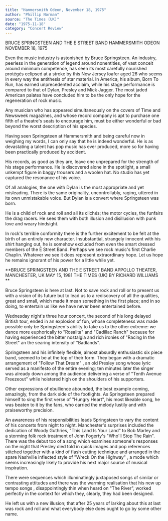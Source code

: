 ```yaml
---
title: "Hammersmith Odeon, November 18, 1975"
author: "Phillip Norman"
source: "The Times (UK)"
date: "1975-11-18"
category: "Concert Review"
---
```


BRUCE SPRINGSTEEN AND THE E STREET BAND HAMMERSMITH ODEON NOVEMBER 18, 1975

Even the music industry is astonished by Bruce Springsteen. An industry, peerless in the generation of legend around nonentities, of vast conceit around minimum competence, has seen its most carefully nourished protégés eclipsed at a stroke by this New Jersey loafer aged 26 who seems in every way the antithesis of star material. In America, his album, Born To Run, has earned unprecedented acclaim, while his stage performance is compared to that of Dylan, Presley and Mick Jagger. The most jaded American palates have concluded him to be the only hope for the regeneration of rock music.

Any musician who has appeared simultaneously on the covers of Time and Newsweek magazines, and whose record company is apt to purchase one fifth of a theatre's seats to encourage him, must be either wonderful or bad beyond the worst description of his species.

Having seen Springsteen at Hammersmith and being careful now in weighing my words, I can only say that he is indeed wonderful. He is as devastating a talent has pop music has ever produced, more so for having been practically produced by accident.

His records, as good as they are, leave one unprepared for the strength of his stage performance. He is discovered alone in the spotlight, a small unkempt figure in baggy trousers and a woolen hat. No studio has yet captured the resonance of his voice.

Of all analogies, the one with Dylan is the most appropriate and yet misleading. There is the same originality, uncontrollably, raging, uttered in its own unmistakable voice. But Dylan is a convert where Springsteen was born.

He is a child of rock and roll and all its clichés; the motor cycles, the funfairs the drag racers. He sees them with both illusion and disillusion with punk love and weary hindsight.

In rock's terrible conformity there is the further excitement to be felt at the birth of an entirely new character. Insubstantial, strangely innocent with his shirt hanging out, he is somehow excluded from even the smart dressed members of the E Street Band. Perhaps we see rock music's first Charlie Chaplin. Whatever we see it does represent extraordinary hope. Let us hope he remains ignorant of his power for a little while yet.

**BRUCE SPRINGSTEEN AND THE E STREET BAND APPOLLO THEATER, MANCHESTER, UK MAY 15, 1981 THE TIMES (UK) BY RICHARD WILLIAMS **

Bruce Springsteen is here at last. Not to save rock and roll or to present us with a vision of its future but to lead us to a rediscovery of all the qualities, great and small, which made it mean something in the first place; and in so doing, to entertain us like we have never been entertained before.

Wednesday night's three hour concert, the second of his long delayed British tour, ended in an explosion of fun, whose completeness was made possible only be Springsteen's ability to take us to the other extreme: we dance more euphorically to "Rosalita" and "Cadillac Ranch" because for having experienced the bitter nostalgia and rich ironies of "Racing In the Street" an the searing intensity of "Badlands".

Springsteen and his infinitely flexible, almost absurdly enthusiastic six piece band, seemed to be at the top of their form. They began with a dramatic arrangement of "Follow That Dream" , an old Presley song whose lyric served as a manifesto of the entire evening; ten minutes later the singer was already down among the audience delivering a verse of "Tenth Avenue Freezeout" while hoistered high on the shoulders of his supporters.

Other expressions of ebullience abounded, the best example coming, amazingly, from the dark side of the footlights. As Springsteen prepared himself to sing the first verse of "Hungry Heart", his most likeable song, he was beaten to it by the fans, who carried the melody lustily and with praiseworthy precision.

An awareness of his responsibilities leads Springsteen to vary the content of his concerts from night to night. Manchester's surprises included the dedication of Woody Guthries, "This Land Is Your Land" to Bob Marley and a storming folk rock treatment of John Fogerty's "Who'll Stop The Rain". There was the debut too of a song which examines someone's responses on the night that Presley died told in quick images and pop references stitched together with a kind of flash cutting technique and arranged in the spare Nashville inflected style of "Wreck On the Highway" , a mode which seems increasingly likely to provide his next major source of musical inspiration.

There were sequences which illuminatingly juxtaposed songs of similar or contrasting attitudes and there was the warming realisation that his new up tempo songs , disappointingly thin when heard on "The River", worked perfectly in the context for which they, clearly, they had been designed.

He left us with a new illusion; that after 25 years of larking about this at last was rock and roll and what everybody else does ought to go by some other name.